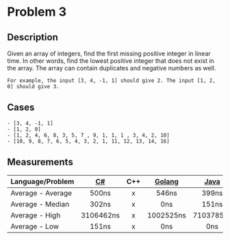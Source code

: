 # Problem 3

## Description
Given an array of integers, find the first missing positive integer in linear time. In other words, find the lowest positive integer that does not exist in the array. The array can contain duplicates and negative numbers as well.
```
For example, the input [3, 4, -1, 1] should give 2. The input [1, 2, 0] should give 3.
``` 

## Cases
```
- [3, 4, -1, 1]
- [1, 2, 0]
- [1, 2, 4, 6, 8, 3, 5, 7 , 9, 1, 1, 1 , 3, 4, 2, 10]
- [10, 9, 8, 7, 6, 5, 4, 3, 2, 1, 11, 12, 13, 14, 16]
```


## Measurements
Language/Problem | [C#](https://gist.github.com/DanielHauge/4d372ae9c155a0a7e832bda322fef2ad) | C++ | [Golang](https://gist.github.com/DanielHauge/0a33939dd20145f03b3ff884beea1b71) | [Java](https://gist.github.com/DanielHauge/a405884a7b1b951f65996f54af2c073e) | [JavaScript](https://gyazo.com/637ef30c817b97e04f78d845733291bd) | [Kotlin](https://gist.github.com/DanielHauge/6865a27a0b5d0754ede1663b6e4be8f7) | [Python](https://gist.github.com/DanielHauge/c4be571ad469110e55f5c6b30af41cf8) | [Ruby](https://gist.github.com/ebb9f7a883a32ff073fba1ca9631bfd2) | [Rust](https://gist.github.com/DanielHauge/fef85bbb546cd6d889586c2749e57dc4) | [Scala](https://gist.github.com/38a746af8b919e9d630424d9f43f4513) | [Dart](https://gist.github.com/DanielHauge/7066f56694d92970c0c50183096a3f3f)
-------|:------:|:-------:|:------:|:-------:|:------:|:------:|:------:|:------:|:------:|:------:|:------:
Average - Average | 500ns | x | 546ns | 399ns | 7537ns | 289ns | 3211ns | 5284ns | 8347ns | 875ns | 677ns
Average - Median | 302ns | x | 0ns | 151ns | 0ns | 226ns | 3095ns | 4831ns | 7925ns | 603ns | 528ns
Average - High | 3106462ns | x | 1002525ns | 7103785ns | 12074924ns | 1928008ns | 211129ns | 6944ns | 24909ns | 9201044ns | 6599489ns
Average - Low | 151ns | x | 0ns | 0ns | 0ns | 0ns | 2793ns | 5133ns | 7472ns | 226ns | 226ns
